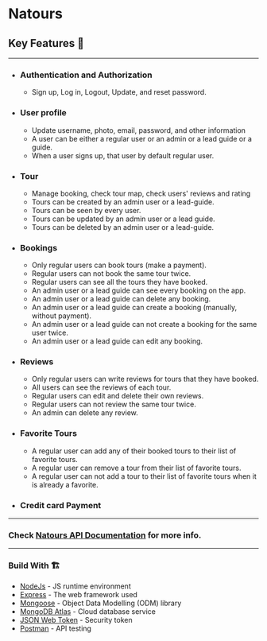 
<h1> Natours </h1>

<h2> Key Features 📝</h2>
<hr>
<ul>
  <li><h3>Authentication and Authorization</h3></li>
  <ul>
    <li>Sign up, Log in, Logout, Update, and reset password.</li>
  </ul>
  <li><h3>User profile</h3></li>
  <ul>
    <li>Update username, photo, email, password, and other information</li>
    <li>A user can be either a regular user or an admin or a lead guide or a guide.</li>
    <li>When a user signs up, that user by default regular user.</li>
  </ul>
  <li><h3>Tour</h3></li>
  <ul>
    <li>Manage booking, check tour map, check users' reviews and rating</li>
    <li>Tours can be created by an admin user or a lead-guide.</li>
    <li>Tours can be seen by every user.</li>
    <li>Tours can be updated by an admin user or a lead guide.</li>
    <li>Tours can be deleted by an admin user or a lead-guide.</li>
  </ul>
  <li><h3>Bookings</h3></li>
  <ul>
    <li>Only regular users can book tours (make a payment).</li>
    <li>Regular users can not book the same tour twice.</li>
    <li>Regular users can see all the tours they have booked.</li>
    <li>An admin user or a lead guide can see every booking on the app.</li>
    <li>An admin user or a lead guide can delete any booking.</li>
    <li>An admin user or a lead guide can create a booking (manually, without payment).</li>
    <li>An admin user or a lead guide can not create a booking for the same user twice.</li>
    <li>An admin user or a lead guide can edit any booking.</li>
  </ul>
  <li><h3>Reviews</h3></li>
  <ul>
    <li>Only regular users can write reviews for tours that they have booked.</li>
    <li>All users can see the reviews of each tour.</li>
    <li>Regular users can edit and delete their own reviews.</li>
    <li>Regular users can not review the same tour twice.</li>
    <li>An admin can delete any review.</li>
  </ul>
  <li><h3>Favorite Tours</h3></li>
  <ul>
    <li>A regular user can add any of their booked tours to their list of favorite tours.</li>
    <li>A regular user can remove a tour from their list of favorite tours.</li>
    <li>A regular user can not add a tour to their list of favorite tours when it is already a favorite.</li>
  </ul>
  <li><h3>Credit card Payment</h3></li>
</ul>
<hr>
<h3>Check <a href="https://documenter.getpostman.com/view/30662537/2sAXjDdF3e">Natours API Documentation</a> for more info.</h3>
<hr>
<h3>Build With 🏗️</h3>
<ul>
  <li> <a href="[https://www.w3schools.com/](https://nodejs.org/en/)">NodeJs</a> - JS runtime environment </li>
  <li> <a href="https://expressjs.com/">Express</a> - The web framework used </li>
  <li> <a href="https://mongoosejs.com/">Mongoose</a> - Object Data Modelling (ODM) library</li>
  <li> <a href="https://www.mongodb.com/products/platform/atlas-database">MongoDB Atlas</a> - Cloud database service</li>
  <li> <a href="[https://www.w3schools.com/](https://jwt.io/)">JSON Web Token</a> - Security token</li>
  <li> <a href="https://www.postman.com/">Postman</a> - API testing</li>
</ul>
